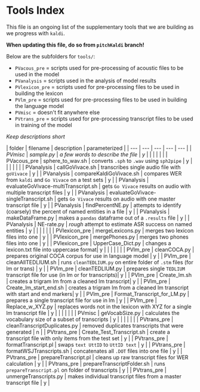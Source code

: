 # Tools Index

This file is an ongoing list of the supplementary tools that we are building as we progress with `kaldi`.
 
**When updating this file, do so from `pitchKaldi` branch!**

Below are the subfolders for `tools/`:

- `PVacous_pre` = scripts used for pre-processing of acoustic files to be used in the model
- `PVanalysis` = scripts used in the analysis of model results
- `PVlexicon_pre` = scripts used for pre-processing files to be used in building the lexicon
- `PVlm_pre` = scripts used for pre-processing files to be used in building the language model
- `PVmisc` = doesn't fit anywhere else
- `PVtrans_pre` = scripts used for pre-processing transcript files to be used in training of the model 

*Keep descriptions short*

| folder | filename | description | parameterized | 
| --- | --- | --- | --- | --- |
| *PVmisc* | *sample.py* | *a few words to describe the file* | *y* |
| | | | | <!--- keeps a blank line between folder types -->
| PVacous_pre | sphere_to_wav.sh | converts `.sph` to `.wav` using `sph2pipe` | y |
| | | | | <!--- keeps a blank line between folder types -->
| PVanalysis | callGoVivace.sh | transcribes single audio file with `goVivace` | y |
| PVanalysis | compareKaldiGoVivace.sh | compares WER from `kaldi` and `Go Vivace` on a test sets | y | 
| PVanalysis | evaluateGoVivace-multiTranscript.sh | gets `Go Vivace` results on audio with multiple transcript files | y |
| PVanalysis | evaluateGoVivace-singleTranscript.sh | gets `Go Vivace` results on audio with one master transcript file | y |
| PVanalysis | findPercentNE.py | attempts to identify (coarsely) the percent of named entities in a file | y |
| PVanalysis | makeDataFrame.py | makes a `pandas` dataframe out of a `.results` file | y |
| PVanalysis | NE-rate.py | *rough* attempt to estimate ASR success on named entities | y |
| | | | | <!--- keeps a blank line between folder types -->
| PVlexicon_pre | mergeLexicons.py | merges two lexicon files into one | y |
| PVlexicon_pre | mergePhones.py | merges two phones files into one | y |
| PVlexicon_pre | UpperCase_Dict.py | changes a lexicon.txt file into uppercase format| y |
| | | | | <!--- keeps a blank line between folder types -->
| PVlm_pre | cleanCOCA.py | prepares original COCA corpus for use in language model | y |
| PVlm_pre | cleanAllTEDLIUM.sh | runs `cleanTEDLIUM.py` on entire folder of `.stm` files (for lm or trans) | y |
| PVlm_pre | cleanTEDLIUM.py | prepares single `TEDLIUM` transcript file for use (in lm or for transcripts)| y |
| PVlm_pre | Create_lm.sh | creates a trigram lm from a cleaned lm transcript| y |
| PVlm_pre | Create_lm_start_end.sh | creates a trigram lm from a cleaned lm transcript with start and end markers| y |
| PVlm_pre | Format_Transcript_for_LM.py | prepares a single transcript file for use in lm | y |
| PVlm_pre | Replace_w_XYZ.py | replaces words not in the lexicon with XYZ for a single lm transcript file | y |
| | | | | <!--- keeps a blank line between folder types -->
| PVmisc | geVocabSize.py | calculates the vocabulary size of a subset of transcripts | y | 
| | | | | <!--- keeps a blank line between folder types -->
| PVtrans_pre | cleanTranscriptDuplicates.py | removed duplicates transcripts that were generated | n |
| PVtrans_pre | Create_Test_Transcript.sh | create a transcript file with only items from the test set | y |
| PVtrans_pre | formatTranscript.pl | swaps `text UttID` to `UttID text` | y | 
| PVtrans_pre | formatWSJTranscripts.sh | concatenates all `.DOT` files into one file | y |
| PVtrans_pre | prepareTranscript.pl | cleans up raw transcript files for WER calculation | y |
| PVtrans_pre | prepareTranscriptFolder.sh | runs `prepareTranscript.pl` on folder of transcripts | y |
| PVtrans_pre | unmergeTranscripts.py | makes individual transcript files from a master transcript file | y |
